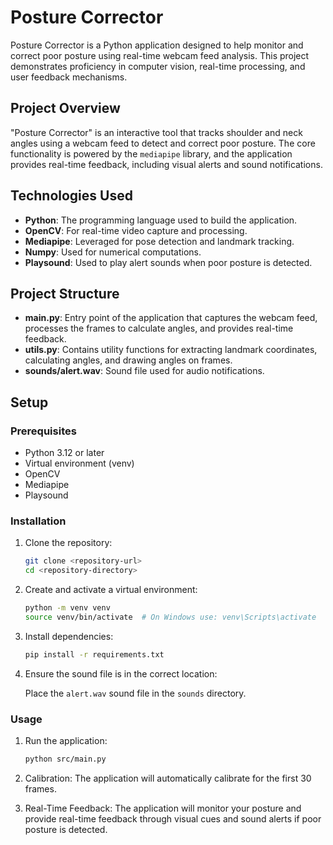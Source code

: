 # Posture Corrector

Posture Corrector is a Python application designed to help monitor and correct poor posture using real-time webcam feed analysis. This project demonstrates proficiency in computer vision, real-time processing, and user feedback mechanisms.

## Project Overview

"Posture Corrector" is an interactive tool that tracks shoulder and neck angles using a webcam feed to detect and correct poor posture. The core functionality is powered by the `mediapipe` library, and the application provides real-time feedback, including visual alerts and sound notifications.

## Technologies Used

- **Python**: The programming language used to build the application.
- **OpenCV**: For real-time video capture and processing.
- **Mediapipe**: Leveraged for pose detection and landmark tracking.
- **Numpy**: Used for numerical computations.
- **Playsound**: Used to play alert sounds when poor posture is detected.

## Project Structure

- **main.py**: Entry point of the application that captures the webcam feed, processes the frames to calculate angles, and provides real-time feedback.
- **utils.py**: Contains utility functions for extracting landmark coordinates, calculating angles, and drawing angles on frames.
- **sounds/alert.wav**: Sound file used for audio notifications.

## Setup

### Prerequisites

- Python 3.12 or later
- Virtual environment (venv)
- OpenCV
- Mediapipe
- Playsound

### Installation

1. Clone the repository:

   ```bash
   git clone <repository-url>
   cd <repository-directory>
   ```

2. Create and activate a virtual environment:

   ```bash
   python -m venv venv
   source venv/bin/activate  # On Windows use: venv\Scripts\activate
   ```

3. Install dependencies:

   ```bash
   pip install -r requirements.txt
   ```

4. Ensure the sound file is in the correct location:

   Place the `alert.wav` sound file in the `sounds` directory.

### Usage

1. Run the application:

   ```bash
   python src/main.py
   ```

2. Calibration: The application will automatically calibrate for the first 30 frames.

3. Real-Time Feedback: The application will monitor your posture and provide real-time feedback through visual cues and sound alerts if poor posture is detected.
